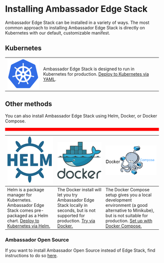 # Installing Ambassador Edge Stack

Ambassador Edge Stack can be installed in a variety of ways. The most common approach to installing Ambassador Edge Stack is directly on Kubernetes with our default, customizable manifest.

## Kubernetes


<table>
<tr>
<td>
<a href="/user-guide/getting-started"><img src="/doc-images/kubernetes.png"></a>
</td>
<td>

Ambassador Edge Stack is designed to run in Kubernetes for production. <a href="/user-guide/getting-started">Deploy to Kubernetes via YAML</a>.
</td>
</tr>
</table>

## Other methods

You can also install Ambassador Edge Stack using Helm, Docker, or Docker Compose.

<div style="border: thick solid red"> </div>

| [![Helm](/doc-images/helm.png)](/user-guide/helm) | [![Docker](/doc-images/docker.png)](/about/quickstart) | [![Docker Compose](/doc-images/docker-compose.png)](/user-guide/docker-compose)
| --- | --- | --- |
| Helm is a package manager for Kubernetes. Ambassador Edge Stack comes pre-packaged as a Helm chart. [Deploy to Kubernetes via Helm.](/user-guide/helm) | The Docker install will let you try Ambassador Edge Stack locally in seconds, but is not supported for production. [Try via Docker.](/about/quickstart) | The Docker Compose setup gives you a local development environment (a good alternative to Minikube), but is not suitable for production. [Set up with Docker Compose.](/user-guide/docker-compose)

### Ambassador Open Source

If you want to install Ambassador Open Source instead of Edge Stack, find instructions to do so <a href="/user-guide/install-ambassador-oss">here</a>.
